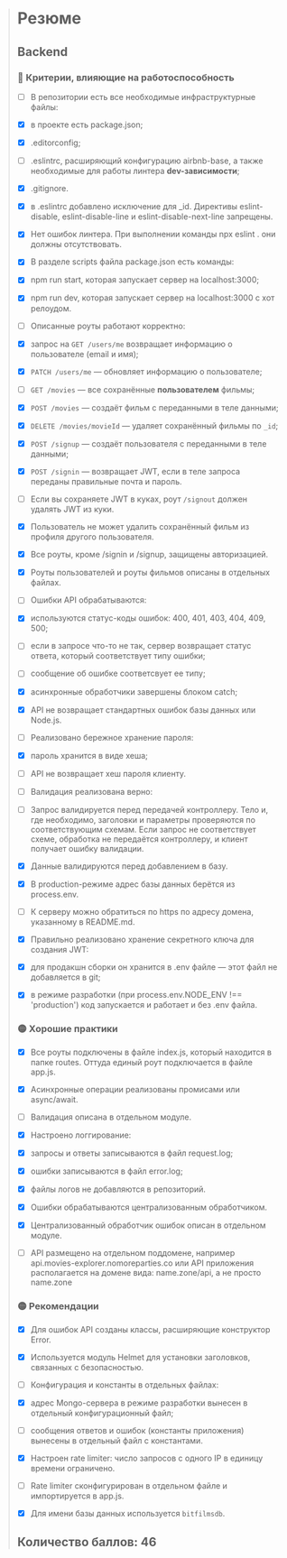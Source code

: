 > # Резюме
> ## Backend
> ### 🔴 Критерии, влияющие на работоспособность
> * [ ]   В репозитории есть все необходимые инфраструктурные файлы:
>   
>   * [x]  в проекте есть package.json;
>   * [x]  .editorconfig;
>   * [ ]  .eslintrc, расширяющий конфигурацию airbnb-base, а также необходимые для работы линтера **dev-зависимости**;
>   * [x]  .gitignore.
>   * [x]  в .eslintrc добавлено исключение для _id. Директивы eslint-disable, eslint-disable-line и eslint-disable-next-line запрещены.
> * [x]   Нет ошибок линтера. При выполнении команды npx eslint . они должны отсутствовать.
> * [x]   В разделе scripts файла package.json есть команды:
>   
>   * [x]  npm run start, которая запускает сервер на localhost:3000;
>   * [x]  npm run dev, которая запускает сервер на localhost:3000 с хот релоудом.
> * [ ]   Описанные роуты работают корректно:
>   
>   * [x]  запрос на `GET /users/me` возвращает информацию о пользователе (email и имя);
>   * [x]  `PATCH /users/me` — обновляет информацию о пользователе;
>   * [ ]  `GET /movies` — все сохранённые **пользователем** фильмы;
>   * [x]  `POST /movies` — создаёт фильм с переданными в теле данными;
>   * [x]  `DELETE /movies/movieId` — удаляет сохранённый фильмы по `_id`;
>   * [x]  `POST /signup` — создаёт пользователя с переданными в теле данными;
>   * [x]  `POST /signin` — возвращает JWT, если в теле запроса переданы правильные почта и пароль.
>   * [ ]  Если вы сохраняете JWT в куках, роут `/signout` должен удалять JWT из куки.
> * [x]   Пользователь не может удалить сохранённый фильм из профиля другого пользователя.
> * [x]   Все роуты, кроме /signin и /signup, защищены авторизацией.
> * [x]   Роуты пользователей и роуты фильмов описаны в отдельных файлах.
> * [ ]   Ошибки API обрабатываются:
>   
>   * [x]  используются статус-коды ошибок: 400, 401, 403, 404, 409, 500;
>   * [ ]  если в запросе что-то не так, сервер возвращает статус ответа, который соответствует типу ошибки;
>   * [ ]  сообщение об ошибке соответсвует ее типу;
>   * [x]  асинхронные обработчики завершены блоком catch;
>   * [x]  API не возвращает стандартных ошибок базы данных или Node.js.
> * [ ]   Реализовано бережное хранение пароля:
>   
>   * [x]  пароль хранится в виде хеша;
>   * [ ]  API не возвращает хеш пароля клиенту.
> * [ ]   Валидация реализована верно:
>   
>   * [ ]  Запрос валидируется перед передачей контроллеру. Тело и, где необходимо, заголовки и параметры проверяются по соответствующим схемам. Если запрос не соответствует схеме, обработка не передаётся контроллеру, и клиент получает ошибку валидации.
>   * [x]  Данные валидируются перед добавлением в базу.
> * [x]   В production-режиме адрес базы данных берётся из process.env.
> * [ ]   К серверу можно обратиться по https по адресу домена, указанному в README.md.
> * [x]   Правильно реализовано хранение секретного ключа для создания JWT:
>   
>   * [x]  для продакшн сборки он хранится в .env файле — этот файл не добавляется в git;
>   * [x]  в режиме разработки (при process.env.NODE_ENV !== 'production') код запускается и работает и без .env файла.
> 
> ### 🟡 Хорошие практики
> * [x]   Все роуты подключены в файле index.js, который находится в папке routes. Оттуда единый роут подключается в файле app.js.
> * [x]   Асинхронные операции реализованы промисами или async/await.
> * [ ]   Валидация описана в отдельном модуле.
> * [x]   Настроено логгирование:
>   
>   * [x]  запросы и ответы записываются в файл request.log;
>   * [x]  ошибки записываются в файл error.log;
>   * [x]  файлы логов не добавляются в репозиторий.
> * [x]   Ошибки обрабатываются централизованным обработчиком.
> * [x]   Централизованный обработчик ошибок описан в отдельном модуле.
> * [ ]   API размещено на отдельном поддомене, например api.movies-explorer.nomoreparties.co или API приложения располагается на домене вида: name.zone/api, а не просто name.zone
> 
> ### 🟡 Рекомендации
> * [x]   Для ошибок API созданы классы, расширяющие конструктор Error.
> * [x]   Используется модуль Helmet для установки заголовков, связанных с безопасностью.
> * [ ]   Конфигурация и константы в отдельных файлах:
>   
>   * [x]  адрес Mongo-сервера в режиме разработки вынесен в отдельный конфигурационный файл;
>   * [ ]  сообщения ответов и ошибок (константы приложения) вынесены в отдельный файл с константами.
> * [x]   Настроен rate limiter: число запросов с одного IP в единицу времени ограничено.
> * [ ]   Rate limiter сконфигурирован в отдельном файле и импортируется в app.js.
> * [x]   Для имени базы данных используется `bitfilmsdb`.
> 
> ## Количество баллов: 46

